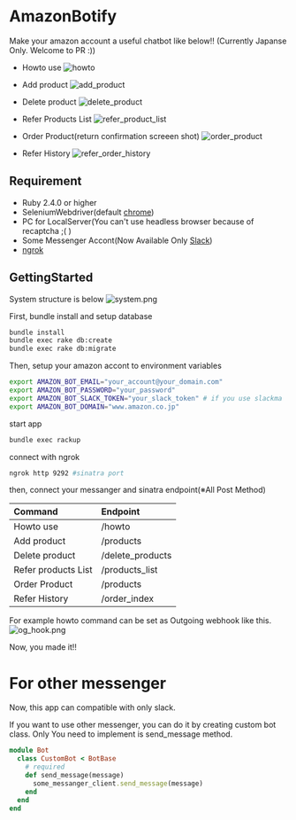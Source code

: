 # AmazonBotify

Make your amazon account a useful chatbot like below!! (Currently Japanse Only. Welcome to PR :))

* Howto use
![howto](https://qiita-image-store.s3.amazonaws.com/0/71154/bf96e6c1-88d2-4090-7993-d201b74a839f.png "howto")

* Add product
![add_product](https://qiita-image-store.s3.amazonaws.com/0/71154/e5738fc9-a251-e35f-2143-47fa8c6cb01e.png
 "add_product")

* Delete product
![delete_product](https://qiita-image-store.s3.amazonaws.com/0/71154/747ea81b-3b90-7c37-3015-36e654818882.png
 "delete_product")

* Refer Products List
![refer_product_list](https://qiita-image-store.s3.amazonaws.com/0/71154/daa74fd9-807e-5253-5c83-a89bac5cc28f.png
 "refer_product_list")

* Order Product(return confirmation screeen shot)
![order_product](https://qiita-image-store.s3.amazonaws.com/0/71154/d21f2951-40e0-bf57-641c-c2f8f6a1b062.png
 "order_product")
 
* Refer History
![refer_order_history](https://qiita-image-store.s3.amazonaws.com/0/71154/509e01ef-d36d-d777-7141-fcea707ac1d4.png
 "refer_order_history")
 



## Requirement
* Ruby 2.4.0 or higher
* SeleniumWebdriver(default [chrome](https://sites.google.com/a/chromium.org/chromedriver/downloads))
* PC for LocalServer(You can't use headless browser because of recaptcha ;( )
* Some Messenger Accont(Now Available Only [Slack](https://www.google.co.jp/search?q=slack&hl=en&lr=lang_en))
* [ngrok](https://ngrok.com/)


## GettingStarted
System structure is below
![system.png](https://qiita-image-store.s3.amazonaws.com/0/71154/f9cbefc6-2e2e-0469-2f27-758706f3ce32.png)

First, bundle install and setup database
```sh
bundle install
bundle exec rake db:create
bundle exec rake db:migrate
```
Then,  setup your amazon accont to environment variables

```sh
export AMAZON_BOT_EMAIL="your_account@your_domain.com"
export AMAZON_BOT_PASSWORD="your_password"
export AMAZON_BOT_SLACK_TOKEN="your_slack_token" # if you use slackma
export AMAZON_BOT_DOMAIN="www.amazon.co.jp"
```

start app

```sh
bundle exec rackup
```

connect with ngrok

```sh
ngrok http 9292 #sinatra port
```

then,  connect your messanger and sinatra endpoint(※All Post Method)

| Command | Endpoint |
|:-----------|:------------|
| Howto use  | /howto      |
| Add product     |  /products      |
| Delete product       |  /delete_products        |
|  Refer products List         |  /products_list          |
| Order Product       | /products       |
| Refer History    |  /order_index     |


For example howto command can be set as Outgoing webhook like this.
![og_hook.png](https://qiita-image-store.s3.amazonaws.com/0/71154/1bca830a-b0f5-74f1-d231-1583ea8efe61.png)

Now, you made it!!

# For other messenger

Now, this app can compatible with only slack.

If you want to use other messenger, you can do it by creating custom bot class.
Only You need to implement is send_message method.

```ruby
module Bot
  class CustomBot < BotBase
    # required
    def send_message(message)
      some_messanger_client.send_message(message)
    end
  end
end
```

